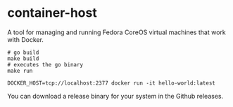 # container-host

A tool for managing and running Fedora CoreOS virtual machines that work with Docker.

```shell
# go build 
make build
# executes the go binary
make run

DOCKER_HOST=tcp://localhost:2377 docker run -it hello-world:latest
```

You can download a release binary for your system in the Github releases.